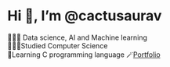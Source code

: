 # Hi 👋, I’m @cactusaurav

🧑🏿‍💻 Data science, AI and Machine learning </br>
👨🏼‍🎓Studied Computer Science </br>
💭Learning C programming language
🪄[Portfolio](https://saurav10.com.np/)
